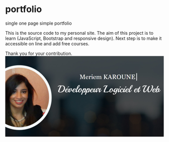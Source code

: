 # portfolio
single one page simple portfolio

This is the source code to my personal site. The aim of this project is to learn (JavaScript, Bootstrap and responsive design). Next step is to make it accessible on line and add free courses.

Thank you for your contribution.
![alt text](https://github.com/MarquiseG/portfolio/blob/master/CaptureZ.PNG)
